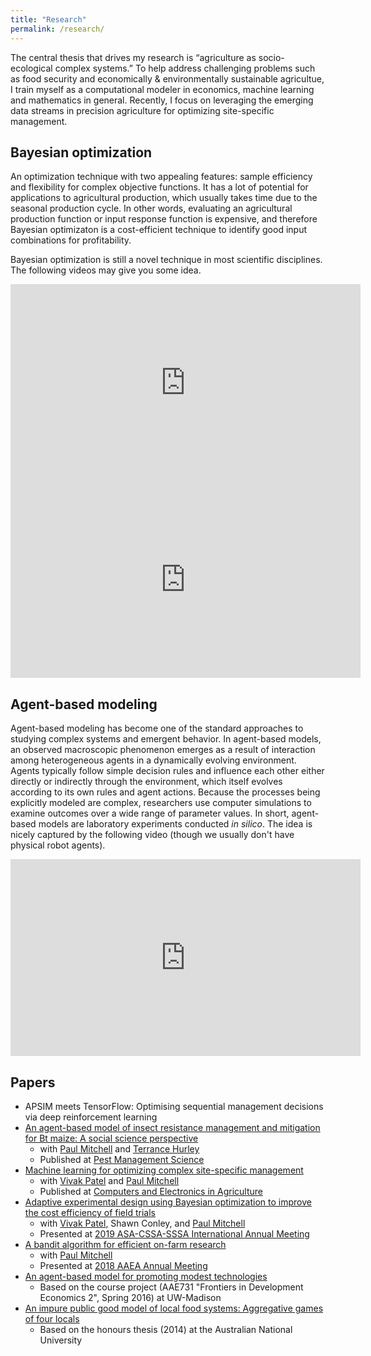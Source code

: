 ```yaml
---
title: "Research"
permalink: /research/
---
```


The central thesis that drives my research is “agriculture as socio-ecological complex systems.” To help address challenging problems such as food security and economically & environmentally sustainable agricultue, I train myself as a computational modeler in economics, machine learning and mathematics in general. Recently, I focus on leveraging the emerging data streams in precision agriculture for optimizing site-specific management.


<!--
## Advisors
I have been very fortunate to receive supportive and constructive advice from two distinct academics at UW-Madison:
- [Paul Mitchell](https://aae.wisc.edu/faculty/pdmitchell/), Agricultural economist
- [Vivak Patel](http://pages.stat.wisc.edu/~vrpatel6/), Statistician
-->


## Bayesian optimization
An optimization technique with two appealing features: sample efficiency and flexibility for complex objective functions. It has a lot of potential for applications to agricultural production, which usually takes time due to the seasonal production cycle. In other words, evaluating an agricultural production function or input response function is expensive, and therefore Bayesian optimizaton is a cost-efficient technique to identify good input combinations for profitability.

Bayesian optimization is still a novel technique in most scientific disciplines. The following videos may give you some idea.<br>
<iframe width="560" height="315" src="https://www.youtube.com/embed/WkZueBgKFYM" frameborder="0" allow="accelerometer; autoplay; encrypted-media; gyroscope; picture-in-picture" allowfullscreen></iframe>

<iframe width="560" height="315" src="https://www.youtube.com/embed/vz3D36VXefI" frameborder="0" allow="accelerometer; autoplay; encrypted-media; gyroscope; picture-in-picture" allowfullscreen></iframe>


## Agent-based modeling
Agent-based modeling has become one of the standard approaches to studying complex systems and emergent behavior. In agent-based models, an observed macroscopic phenomenon emerges as a result of interaction among heterogeneous agents in a dynamically evolving environment. Agents typically follow simple decision rules and influence each other either directly or indirectly through the environment, which itself evolves according to its own rules and agent actions. Because the processes being explicitly modeled are complex, researchers use computer simulations to examine outcomes over a wide range of parameter values. In short, agent-based models are laboratory experiments conducted *in silico*. The idea is nicely captured by the following video (though we usually don't have physical robot agents).
<iframe width="560" height="315" src="https://www.youtube.com/embed/dDsmbwOrHJs" frameborder="0" allow="accelerometer; autoplay; encrypted-media; gyroscope; picture-in-picture" allowfullscreen></iframe>


## Papers
- APSIM meets TensorFlow: Optimising sequential management decisions via deep reinforcement learning
- [An agent-based model of insect resistance management and mitigation for Bt maize: A social science perspective](https://github.com/ysaikai/BTABM)
  - with [Paul Mitchell](https://aae.wisc.edu/faculty/pdmitchell/) and [Terrance Hurley](https://www.apec.umn.edu/people/terrance-hurley)
  - Published at [Pest Management Science](https://doi.org/10.1002/ps.6016)
- [Machine learning for optimizing complex site-specific management](https://github.com/ysaikai/BOPA)
  - with [Vivak Patel](http://pages.stat.wisc.edu/~vrpatel6/) and [Paul Mitchell](https://aae.wisc.edu/faculty/pdmitchell/)
  - Published at [Computers and Electronics in Agriculture](https://doi.org/10.1016/j.compag.2020.105381)
- [Adaptive experimental design using Bayesian optimization to improve the cost efficiency of field trials](https://github.com/ysaikai/AEDBO)
  - with [Vivak Patel](http://pages.stat.wisc.edu/~vrpatel6/), Shawn Conley, and [Paul Mitchell](https://aae.wisc.edu/faculty/pdmitchell/)
  - Presented at [2019 ASA-CSSA-SSSA International Annual Meeting](https://scisoc.confex.com/scisoc/2019am/meetingapp.cgi/Paper/122496)
- [A bandit algorithm for efficient on-farm research](https://github.com/ysaikai/MABPS)
  - with [Paul Mitchell](https://aae.wisc.edu/faculty/pdmitchell/)
  - Presented at [2018 AAEA Annual Meeting](https://www.aaea.org/meetings/2018-aaea-annual-meeting)
- [An agent-based model for promoting modest technologies](https://github.com/ysaikai/TechAdoption)
  - Based on the course project (AAE731 "Frontiers in Development Economics 2", Spring 2016) at UW-Madison
- [An impure public good model of local food systems: Aggregative games of four locals](https://github.com/ysaikai/LFSGames)
  - Based on the honours thesis (2014) at the Australian National University

